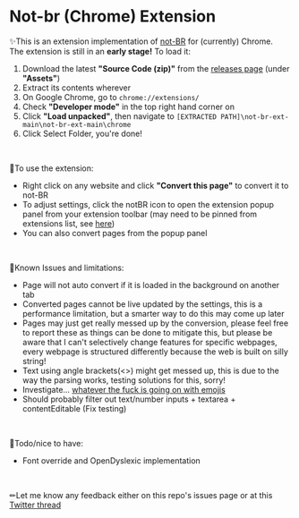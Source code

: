 # Not-br (Chrome) Extension
✨This is an extension implementation of [not-BR](https://github.com/axoletl/not-br/) for (currently) Chrome.  
The extension is still in an **early stage!** To load it:
1. Download the latest **"Source Code (zip)"** from the [releases page](https://github.com/axoletl/not-br-ext/releases) (under **"Assets"**)
2. Extract its contents wherever
3. On Google Chrome, go to `chrome://extensions/`
4. Check **"Developer mode"** in the top right hand corner on
5. Click **"Load unpacked"**, then navigate to `[EXTRACTED PATH]\not-br-ext-main\not-br-ext-main\chrome`
6. Click Select Folder, you're done!
  
<br />

💽To use the extension:
- Right click on any website and click **"Convert this page"** to convert it to not-BR
- To adjust settings, click the notBR icon to open the extension popup panel from your extension toolbar (may need to be pinned from extensions list, see [here](https://www.howtogeek.com/683099/how-to-pin-and-unpin-extensions-from-the-chrome-toolbar/))
- You can also convert pages from the popup panel
  
<br />

📑Known Issues and limitations:
- Page will not auto convert if it is loaded in the background on another tab
- Converted pages cannot be live updated by the settings, this is a performance limitation, but a smarter way to do this may come up later
- Pages may just get really messed up by the conversion, please feel free to report these as things can be done to mitigate this, but please be aware that I can't selectively change features for specific webpages, every webpage is structured differently because the web is built on silly string!
- Text using angle brackets(<>) might get messed up, this is due to the way the parsing works, testing solutions for this, sorry!
- Investigate... [whatever the fuck is going on with emojis](https://twitter.com/subspacesk8r/status/1530388045576278017)
- Should probably filter out text/number inputs + textarea + contentEditable (Fix testing)
  
<br />
  
🥺Todo/nice to have:
- Font override and OpenDyslexic implementation
  
<br />
  
✏Let me know any feedback either on this repo's issues page or at this [Twitter thread](https://twitter.com/axoletlmusic/status/1530383026597003265)